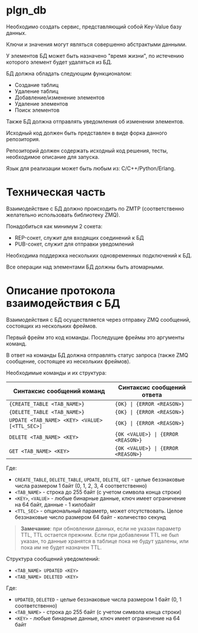# plgn_db

Необходимо создать сервис, представляющий собой Key-Value базу данных.

Ключи и значения могут являться совершенно абстрактыми данными.

У элементов БД может быть назначено "время жизни", по истечению которого элемент будет удаляться из БД.

БД должна обладать следующим функционалом:

- Создание таблиц
- Удаление таблиц
- Добавление/изменение элементов
- Удаление элементов
- Поиск элементов
  
Также БД должна отправлять уведомления об изменении элементов.

Исходный код должен быть представлен в виде форка данного репозитория.

Репозиторий должен содержать исходный код решения, тесты, необходимое описание для запуска.

Язык для реализации может быть любым из: C/C++/Python/Erlang.

# Техническая часть

Взаимодействие с БД должно происходить по ZMTP (соответственно желательно использовать библиотеку ZMQ).

Понадобиться как минимум 2 сокета:

- REP-сокет, служит для входящих соединений к БД
- PUB-сокет, служит для отправки уведомлений

Необходима поддержка нескольких одновременных подключений к БД.

Все операции над элементами БД должны быть атомарными.

# Описание протокола взаимодействия с БД

Взаимодействия с БД осуществляется через отправку ZMQ сообщений, состоящих из нескольких фреймов.

Первый фрейм это код команды. Последущие фреймы это аргументы команд.

В ответ на команды БД должна отправлять статус запроса (также ZMQ сообщение, состоящее из нескольких фреймов).

Необходимые команды и их структура:

| Синтаксис сообщений команд | Синтаксис сообщений ответа |
| --- | --- |
| `{CREATE_TABLE <TAB_NAME>}` | `{OK} \| {ERROR <REASON>}` |
| `{DELETE_TABLE <TAB_NAME>}` | `{OK} \| {ERROR <REASON>}` |
| `UPDATE <TAB_NAME> <KEY> <VALUE> [<TTL_SEC>]` | `{OK} \| {ERROR <REASON>}` |
| `DELETE <TAB_NAME> <KEY>` | `{OK <VALUE>} \| {ERROR <REASON>}` |
| `GET <TAB_NAME> <KEY>` | `{OK <VALUE>} \| {ERROR <REASON>}` |

Где:

- `CREATE_TABLE`, `DELETE_TABLE`, `UPDATE`, `DELETE`, `GET` - целые беззнаковые числа размером 1 байт (0, 1, 2, 3, 4 соответственно)
- `<TAB_NAME>` - строка до 255 байт (с учетом символа конца строки)
- `<KEY>`, `<VALUE>` - любые бинарные данные, ключ имеет ограничение на 64 байт, данные - 1 килобайт
- `<TTL_SEC>` - опциональный параметр, может отсутствовать. Целое беззнаковые число размером 64 байт - количество секунд

> **Замечание**: при обновлении данных, если не указан параметр TTL, TTL остается прежним. Если при добавлении TTL не был указан, то данные хранятся в таблице пока не будут удалены, или пока им не будет назначен TTL.

Структура сообщений уведомлений:

- `<TAB_NAME> UPDATED <KEY>`
- `<TAB_NAME> DELETED <KEY>`

Где:

- `UPDATED`, `DELETED` - целые беззнаковые числа размером 1 байт (0, 1 соответственно)
- `<TAB_NAME>` - строка до 255 байт (с учетом символа конца строки)
- `<KEY>` - любые бинарные данные, ключ имеет ограничение на 64 байт
